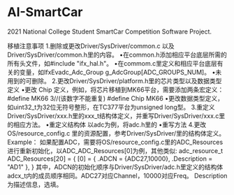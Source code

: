 # AI-SmartCar
 2021 National College Student SmartCar Competition Software Project.
 
 
 移植注意事项
 1.删除或更改Driver/SysDriver/common.c 以及 Driver/SysDriver/common.h里的内容。
   •在common.h添加相应平台底层所需的所有头文件，如#include "ifx_hal.h"。
   •在commom.c里定义和相应平台底层有关的变量，如IfxEvadc_Adc_Group g_AdcGroup[ADC_GROUPS_NUM]。
   •未用到的可删除。
 2.更改Driver/SysDriver/platform.h里的芯片类型以及数据类型定义
   •更改 Chip 定义，例如，将芯片移植到MK66平台，需要添加两条宏定义：
     #define MK66 3//(该数字不能重复)
     #define Chip MK66
   •更改数据类型定义，如uint32_t为32位无符号整形，在TC377平台为unsigned long型。
 3.重定义Driver/SysDriver/xxx.h里的xxx_t结构体定义，并重写Driver/SysDriver/xxx.c里的相应方法。
   •重定义结构体
    以adc为例，将adc.h里的
   •重写方法
 4.更改OS/resource_config.c 里的资源配置，参考Driver/SysDriver/里的结构体定义。
   Example：
   如果配置ADC，需要将OS/resource_config.c里的ADC_Resources进行重新初始化，以ADC_ADC_Resources[0]为例，其他类似:
   adc_resource_t ADC_Resources[20] =
   {
        [0] = {
               .ADCN = {ADC27,10000},
               .Description = "AD1"
        },
   }
   其中，ADCN的初始化顺序与Driver/SysDriver/adc.h里定义的结构体adcx_t内的成员顺序相同。ADC27对应Channel，10000对应Freq。
   Description为描述信息，选填。
